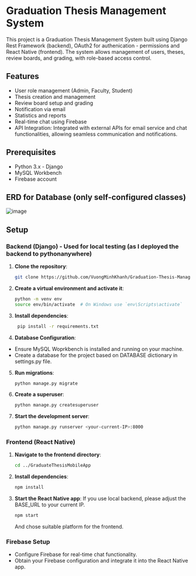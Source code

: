 # Graduation Thesis Management System

This project is a Graduation Thesis Management System built using Django Rest Framework (backend), OAuth2 for authenication - permissions and React Native (frontend). The system allows management of users, theses, review boards, and grading, with role-based access control.

## Features

- User role management (Admin, Faculty, Student)
- Thesis creation and management
- Review board setup and grading
- Notification via email
- Statistics and reports
- Real-time chat using Firebase
- API Integration: Integrated with external APIs for email service and chat functionalities, allowing seamless communication and notifications.

## Prerequisites

- Python 3.x - Django
- MySQL Workbench
- Firebase account

## ERD for Database (only self-configured classes)
![image](https://github.com/user-attachments/assets/828c1a1f-77e4-498a-a32b-36b2215ba21b)

## Setup

### Backend (Django) - Used for local testing (as I deployed the backend to pythonanywhere)

1. **Clone the repository**:
   ```bash
   git clone https://github.com/VuongMinhKhanh/Graduation-Thesis-Management-App
   ```

2. **Create a virtual environment and activate it**:
    ```bash
    python -m venv env
    source env/bin/activate  # On Windows use `env\Scripts\activate`
    ```

3. **Install dependencies**:
   ```bash
    pip install -r requirements.txt
    ```

4. **Database Configuration**:
- Ensure MySQL Woprkbench is installed and running on your machine.
- Create a database for the project based on DATABASE dictionary in settings.py file.

5. **Run migrations**:
   ```bash
   python manage.py migrate
   ```
6. **Create a superuser**:
   ```bash
   python manage.py createsuperuser
   ```
7. **Start the development server**:
   ```bash
   python manage.py runserver <your-current-IP>:8000
   ```

### Frontend (React Native)
1. **Navigate to the frontend directory**:
   ```bash
   cd ../GraduateThesisMobileApp
   ```

2. **Install dependencies**:
    ```bash
    npm install
    ```

3. **Start the React Native app**:
   If you use local backend, please adjust the BASE_URL to your current IP. 
    ```bash
    npm start
    ```
    And chose suitable platform for the frontend.

### Firebase Setup
- Configure Firebase for real-time chat functionality.
- Obtain your Firebase configuration and integrate it into the React Native app.
